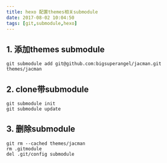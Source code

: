 ```yaml
---
title: hexo 配置themes相关submodule
date: 2017-08-02 10:04:50
tags: [git,submodule,hexo]
---
```


## 1. 添加themes submodule

```
git submodule add git@github.com:bigsuperangel/jacman.git themes/jacman
```

## 2. clone带submodule

```
git submodule init
git submodule update
```

## 3. 删除submodule

```
git rm --cached themes/jacman
rm .gitmodule
del .git/config submodule
```
